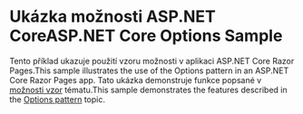 # <a name="aspnet-core-options-sample"></a><span data-ttu-id="b9f48-101">Ukázka možnosti ASP.NET Core</span><span class="sxs-lookup"><span data-stu-id="b9f48-101">ASP.NET Core Options Sample</span></span>

<span data-ttu-id="b9f48-102">Tento příklad ukazuje použití vzoru možnosti v aplikaci ASP.NET Core Razor Pages.</span><span class="sxs-lookup"><span data-stu-id="b9f48-102">This sample illustrates the use of the Options pattern in an ASP.NET Core Razor Pages app.</span></span> <span data-ttu-id="b9f48-103">Tato ukázka demonstruje funkce popsané v [možnosti vzor](https://docs.microsoft.com/aspnet/core/fundamentals/configuration/options) tématu.</span><span class="sxs-lookup"><span data-stu-id="b9f48-103">This sample demonstrates the features described in the [Options pattern](https://docs.microsoft.com/aspnet/core/fundamentals/configuration/options) topic.</span></span>
